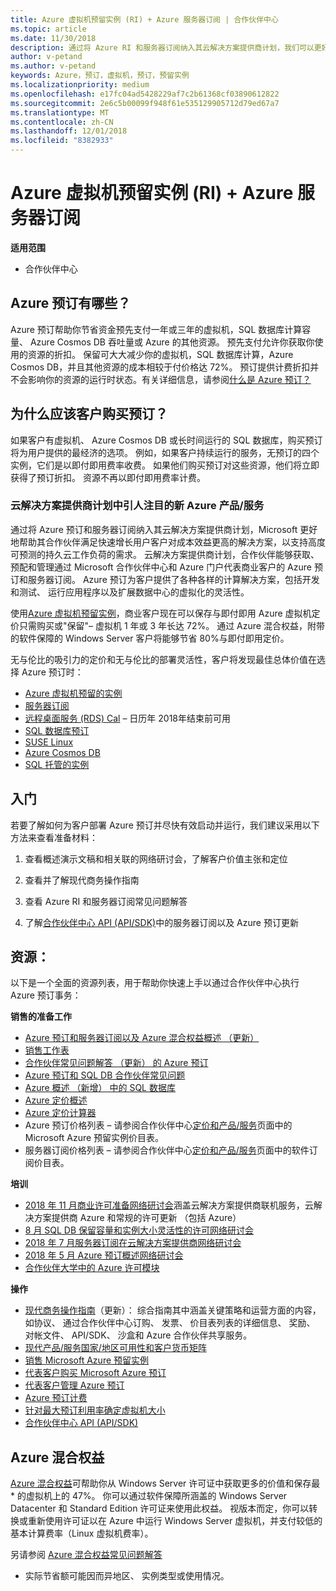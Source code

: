 ```yaml
---
title: Azure 虚拟机预留实例 (RI) + Azure 服务器订阅 | 合作伙伴中心
ms.topic: article
ms.date: 11/30/2018
description: 通过将 Azure RI 和服务器订阅纳入其云解决方案提供商计划，我们可以更好地帮助合作伙伴满足客户对成本效益更高的解决方案的快速增长需求，从而为高度可预测的持久云工作负荷提供支持。 利用云解决方案提供商计划，合作伙伴能够通过 Microsoft 合作伙伴中心和 Azure 门户代表商业客户获取、预配和管理 Azure RI 和服务器订阅。
author: v-petand
ms.author: v-petand
keywords: Azure，预订，虚拟机，预订，预留实例
ms.localizationpriority: medium
ms.openlocfilehash: e17fc04ad5428229af7c2b61368cf03890612822
ms.sourcegitcommit: 2e6c5b00099f948f61e535129905712d79ed67a7
ms.translationtype: MT
ms.contentlocale: zh-CN
ms.lasthandoff: 12/01/2018
ms.locfileid: "8382933"
---
```

<!-- Mike Aasen wrote and owns this topic -->

# <a name="azure-reserved-vm-instances-ri--server-subscriptions-for-azure"></a>Azure 虚拟机预留实例 (RI) + Azure 服务器订阅

**适用范围**

- 合作伙伴中心
 
## <a name="what-are-azure-reservations"></a>Azure 预订有哪些？

Azure 预订帮助你节省资金预先支付一年或三年的虚拟机，SQL 数据库计算容量、 Azure Cosmos DB 吞吐量或 Azure 的其他资源。 预先支付允许你获取你使用的资源的折扣。 保留可大大减少你的虚拟机，SQL 数据库计算，Azure Cosmos DB，并且其他资源的成本相较于付价格达 72%。 预订提供计费折扣并不会影响你的资源的运行时状态。有关详细信息，请参阅[什么是 Azure 预订？](https://docs.microsoft.com/azure/billing/billing-save-compute-costs-reservations)

## <a name="why-should-customers-buy-a-reservation"></a>为什么应该客户购买预订？

如果客户有虚拟机、 Azure Cosmos DB 或长时间运行的 SQL 数据库，购买预订将为用户提供的最经济的选项。 例如，如果客户持续运行的服务，无预订的四个实例，它们是以即付即用费率收费。 如果他们购买预订对这些资源，他们将立即获得了预订折扣。 资源不再以即付即用费率计费。

 
### <a name="compelling-new-azure-offer-in-csp"></a>云解决方案提供商计划中引人注目的新 Azure 产品/服务 

通过将 Azure 预订和服务器订阅纳入其云解决方案提供商计划，Microsoft 更好地帮助其合作伙伴满足快速增长用户客户对成本效益更高的解决方案，以支持高度可预测的持久云工作负荷的需求。 云解决方案提供商计划，合作伙伴能够获取、 预配和管理通过 Microsoft 合作伙伴中心和 Azure 门户代表商业客户的 Azure 预订和服务器订阅。 Azure 预订为客户提供了各种各样的计算解决方案，包括开发和测试、 运行应用程序以及扩展数据中心的虚拟化的灵活性。 

使用[Azure 虚拟机预留实例](https://azure.microsoft.com/en-us/pricing/reserved-vm-instances/)，商业客户现在可以保存与即付即用 Azure 虚拟机定价只需购买或"保留"– 虚拟机 1 年或 3 年长达 72%。 通过 Azure 混合权益，附带的软件保障的 Windows Server 客户将能够节省 80%与即付即用定价。 

无与伦比的吸引力的定价和无与伦比的部署灵活性，客户将发现最佳总体价值在选择 Azure 预订时： 

- [Azure 虚拟机预留的实例](https://docs.microsoft.com/azure/virtual-machines/windows/prepay-reserved-vm-instances)
- [服务器订阅](https://www.microsoft.com/en-us/Licensing/news/windows-sql-server-through-csp) 
- [远程桌面服务 (RDS) Cal](https://cloudblogs.microsoft.com/windowsserver/2018/10/03/remote-desktop-services-2019-generally-available-with-windows-server-2019/) – 日历年 2018年结束前可用
- [SQL 数据库预订](https://docs.microsoft.com/azure/sql-database/sql-database-reserved-capacity)
- [SUSE Linux](https://docs.microsoft.com/azure/virtual-machines/linux/prepay-suse-software-charges)
- [Azure Cosmos DB](https://docs.microsoft.com/azure/cosmos-db/cosmos-db-reserved-capacity)
- [SQL 托管的实例](https://docs.microsoft.com/azure/sql-database/sql-database-managed-instance)

## <a name="getting-started"></a>入门

若要了解如何为客户部署 Azure 预订并尽快有效启动并运行，我们建议采用以下方法来查看准备材料：

1.  查看概述演示文稿和相关联的网络研讨会，了解客户价值主张和定位

2.  查看并了解现代商务操作指南

5.  查看 Azure RI 和服务器订阅常见问题解答

6.  了解[合作伙伴中心 API (API/SDK)](https://docs.microsoft.com/en-us/partner-center/develop/purchase-azure-reserved-vm-instances)中的服务器订阅以及 Azure 预订更新

## <a name="resources"></a>资源： 

以下是一个全面的资源列表，用于帮助你快速上手以通过合作伙伴中心执行 Azure 预订事务： 

**销售的准备工作**

- [Azure 预订和服务器订阅以及 Azure 混合权益概述 （更新）](http://assetsprod.microsoft.com/Azure-reservations-and-server-subscriptions-with-azure-hybrid-benefit.pptx)
- [销售工作表](http://assetsprod.microsoft.com/mpn/Azure-RI-Sales-Sheet-CSP.pdf)
- [合作伙伴常见问题解答 （更新） 的 Azure 预订](http://assetsprod.microsoft.com/Partner-faq-for-azure-reservations.docx)
- [Azure 预订和 SQL DB 合作伙伴常见问题](http://assetsprod.microsoft.com/Partner-faq-for-azure-reservations-sql-db.docx)
- [Azure 概述 （新增） 中的 SQL 数据库](http://assetsprod.microsoft.com/Sql-db-in-azure-overview.pptx)
- [Azure 定价概述](https://azure.microsoft.com/pricing/#explore-cost)
- [Azure 定价计算器](https://azure.microsoft.com/pricing/calculator/)
- Azure 预订价格列表 – 请参阅合作伙伴中心[定价和产品/服务](http://assetsprod.microsoft.com/modern-offers-country-currency-availability.xlsx)页面中的 Microsoft Azure 预留实例价目表。
- 服务器订阅价格列表 – 请参阅合作伙伴中心[定价和产品/服务](http://assetsprod.microsoft.com/modern-offers-country-currency-availability.xlsx)页面中的软件订阅价目表。

**培训**

- [2018 年 11 月商业许可准备网络研讨会](https://na01.safelinks.protection.outlook.com/?url=https%3A%2F%2Fcommercial-licensing.eventbuilder.com%2F%3Flandingpageid%3DV0Bx6L&data=02%7C01%7Cv-oumaki%40microsoft.com%7C96e24687952242e1ff0c08d62ada13f3%7C72f988bf86f141af91ab2d7cd011db47%7C1%7C0%7C636743513471330495&sdata=DjPAKnW%2BpVekRS3Zngy2uwAkTpU4z1O%2Fh56NuTOmCzM%3D&reserved=0)涵盖云解决方案提供商联机服务，云解决方案提供商 Azure 和常规的许可更新 （包括 Azure）
- [8 月 SQL DB 保留容量和实例大小灵活性的许可网络研讨会](https://commercial-licensing.eventbuilder.com/view?eventid=d0t9g4)
- [2018 年 7 月服务器订阅在云解决方案提供商网络研讨会](https://commercial-licensing.eventbuilder.com/Server_Subscriptions_in_CSP_P2_July)
- [2018 年 5 月 Azure 预订概述网络研讨会](https://commercial-licensing.eventbuilder.com/Reserved_Instances_in_CSP_May_Option_1)
- [合作伙伴大学中的 Azure 许可模块](https://aka.ms/azure_partner_licensing)

**操作**

- [现代商务操作指南](http://assetsprod.microsoft.com/mpn/Partner-Center-Modern-Commerce-Operating-Guide.docx)（更新）： 综合指南其中涵盖关键策略和运营方面的内容，如协议、 通过合作伙伴中心订购、 发票、 价目表列表的详细信息、 奖励、 对帐文件、 API/SDK、 沙盒和 Azure 合作伙伴共享服务。
- [现代产品/服务国家/地区可用性和客户货币矩阵](http://assetsprod.microsoft.com/modern-offers-country-currency-availability.xlsx)
- [销售 Microsoft Azure 预留实例](https://go.microsoft.com/fwlink/?linkid=872806)
- [代表客户购买 Microsoft Azure 预订](https://go.microsoft.com/fwlink/?linkid=872807)
- [代表客户管理 Azure 预订](https://go.microsoft.com/fwlink/?linkid=872808)
- [Azure 预订计费](https://go.microsoft.com/fwlink/?linkid=872809)
- [针对最大预订利用率确定虚拟机大小](https://go.microsoft.com/fwlink/?linkid=872810)
- [合作伙伴中心 API (API/SDK)](https://docs.microsoft.com/en-us/partner-center/develop/purchase-azure-reserved-vm-instances)

## <a name="azure-hybrid-benefit"></a>Azure 混合权益

[Azure 混合权益](https://azure.microsoft.com/pricing/hybrid-benefit)可帮助你从 Windows Server 许可证中获取更多的价值和保存最 * 的虚拟机上的 47%。 你可以通过软件保障所涵盖的 Windows Server Datacenter 和 Standard Edition 许可证来使用此权益。 视版本而定，你可以转换或重新使用许可证以在 Azure 中运行 Windows Server 虚拟机，并支付较低的基本计算费率（Linux 虚拟机费率）。

另请参阅 [Azure 混合权益常见问题解答](https://azure.microsoft.com/en-us/pricing/hybrid-benefit/faq/)

* 实际节省额可能因而异地区、 实例类型或使用情况。
